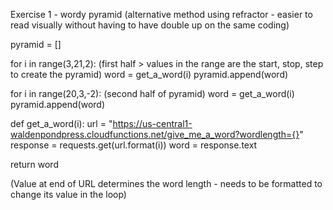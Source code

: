 Exercise 1 - wordy pyramid
(alternative method using refractor - easier to read visually without having to have double up on the same coding)

pyramid = []

for i in range(3,21,2): (first half > values in the range are the start, stop, step to create the pyramid)
word = get_a_word(i)
pyramid.append(word)

for i in range(20,3,-2): (second half of pyramid)
word = get_a_word(i)
pyramid.append(word)

def get_a_word(i):
url = "https://us-central1-waldenpondpress.cloudfunctions.net/give_me_a_word?wordlength={}"
response = requests.get(url.format(i))
word = response.text

return word

(Value at end of URL determines the word length - needs to be formatted to change its value in the loop)
